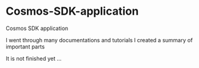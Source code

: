 # Cosmos-SDK-application
Cosmos SDK application

I went through many documentations and tutorials
I created a summary of important parts

It is not finished yet ...
